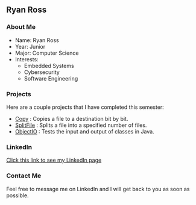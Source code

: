 ## Ryan Ross
### About Me

- Name: Ryan Ross
- Year: Junior
- Major: Computer Science
- Interests:
  - Embedded Systems
  - Cybersecurity
  - Software Engineering

### Projects

Here are a couple projects that I have completed this semester:

- [Copy](https://github.com/Rwross19/rwross19.github.io/tree/main/Copy) : Copies a file to a destination bit by bit.
- [SplitFile](https://github.com/Rwross19/rwross19.github.io/tree/main/SplitFile) : Splits a file into a specified number of files.
- [ObjectIO](https://github.com/Rwross19/rwross19.github.io/tree/main/ObjectIO) : Tests the input and output of classes in Java.

### LinkedIn

[Click this link to see my LinkedIn page](https://www.linkedin.com/in/ryan-w-ross)

### Contact Me

Feel free to message me on LinkedIn and I will get back to you as soon as possible.
